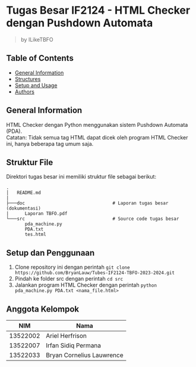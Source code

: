 # Tugas Besar IF2124 - HTML Checker dengan Pushdown Automata
> by ILikeTBFO

## Table of Contents
* [General Information](#general-information)
* [Structures](#struktur-file)
* [Setup and Usage](#setup-dan-penggunaan)
* [Authors](#anggota-kelompok)

## General Information
HTML Checker dengan Python menggunakan sistem Pushdown Automata (PDA).<br>
Catatan: Tidak semua tag HTML dapat dicek oleh program HTML Checker ini, hanya beberapa tag umum saja.

## Struktur File
Direktori tugas besar ini memiliki struktur file sebagai berikut:
```shell
.
│   README.md
|
├───doc                                 # Laporan tugas besar (dokumentasi)
|      Laporan TBFO.pdf
└───src                                 # Source code tugas besar
       pda_machine.py
       PDA.txt
       tes.html
```

## Setup dan Penggunaan
1. Clone repository ini dengan perintah `git clone https://github.com/BryanLauw/Tubes-IF2124-TBFO-2023-2024.git`
2. Pindah ke folder src dengan perintah `cd src`
3. Jalankan program HTML Checker dengan perintah `python pda_machine.py PDA.txt <nama_file.html>`

## Anggota Kelompok
| NIM | Nama |
|-----|------|
| 13522002 | Ariel Herfrison |
| 13522007 | Irfan Sidiq Permana |
| 13522033 | Bryan Cornelius Lauwrence |
